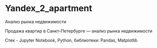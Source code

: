 # Yandex_2_apartment
Анализ рынка недвижимости

Продажа квартир в Санкт-Петербурге — анализ рынка недвижимости

Стек - Jupyter Notebook, Python, библиотеки: Pandas, Matplotlib
